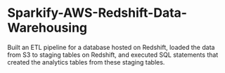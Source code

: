 # Sparkify-AWS-Redshift-Data-Warehousing
Built an ETL pipeline for a database hosted on Redshift, loaded the data from S3 to staging tables on Redshift, and executed SQL statements that created the analytics tables from these staging tables.
